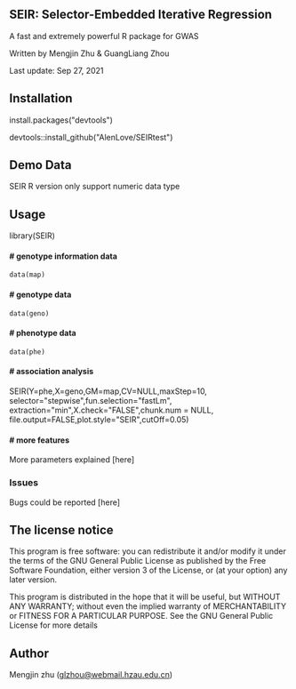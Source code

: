 ## SEIR: Selector-Embedded Iterative Regression
   A fast and extremely powerful R package for GWAS
  
   Written by Mengjin Zhu & GuangLiang Zhou
  
   Last update: Sep 27, 2021
## Installation
   install.packages("devtools")

   devtools::install_github("AlenLove/SEIRtest")
## Demo Data
   SEIR R version only support numeric data type
## Usage
   library(SEIR)

#### # genotype information data
    data(map)
#### # genotype data
    data(geno)
#### # phenotype data
    data(phe)
#### # association analysis
SEIR(Y=phe,X=geno,GM=map,CV=NULL,maxStep=10,
    selector="stepwise",fun.selection="fastLm",
    extraction="min",X.check="FALSE",chunk.num = NULL,
    file.output=FALSE,plot.style="SEIR",cutOff=0.05)
#### # more features   
More parameters explained [here]
### Issues
Bugs could be reported [here]
## The license notice
This program is free software: you can redistribute it and/or modify it under the terms of the GNU General Public License as published by the Free Software Foundation, either version 3 of the License, or (at your option) any later version.

This program is distributed in the hope that it will be useful, but WITHOUT ANY WARRANTY; without even the implied warranty of MERCHANTABILITY or FITNESS FOR A PARTICULAR PURPOSE. See the GNU General Public License for more details
## Author
Mengjin zhu (glzhou@webmail.hzau.edu.cn)

